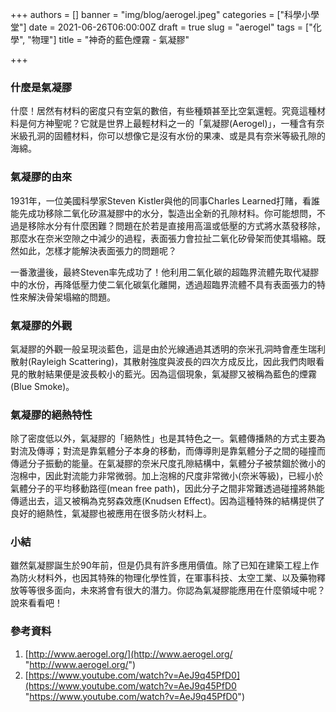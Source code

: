 +++
authors = []
banner = "img/blog/aerogel.jpeg"
categories = ["科學小學堂"]
date = 2021-06-26T06:00:00Z
draft = true
slug = "aerogel"
tags = ["化學", "物理"]
title = "神奇的藍色煙霧 - 氣凝膠"

+++
### 什麼是氣凝膠

什麼！居然有材料的密度只有空氣的數倍，有些種類甚至比空氣還輕。究竟這種材料是何方神聖呢？它就是世界上最輕材料之一的「氣凝膠(Aerogel)」，一種含有奈米級孔洞的固體材料，你可以想像它是沒有水份的果凍、或是具有奈米等級孔隙的海綿。

### 氣凝膠的由來

1931年，一位美國科學家Steven Kistler與他的同事Charles Learned打賭，看誰能先成功移除二氧化矽濕凝膠中的水分，製造出全新的孔隙材料。你可能想問，不過是移除水分有什麼困難？問題在於若是直接用高溫或低壓的方式將水蒸發移除，那麼水在奈米空隙之中減少的過程，表面張力會拉扯二氧化矽骨架而使其塌縮。既然如此，怎樣才能解決表面張力的問題呢？

一番激盪後，最終Steven率先成功了！他利用二氧化碳的超臨界流體先取代凝膠中的水份，再降低壓力使二氧化碳氣化離開，透過超臨界流體不具有表面張力的特性來解決骨架塌縮的問題。

### 氣凝膠的外觀

氣凝膠的外觀一般呈現淡藍色，這是由於光線通過其透明的奈米孔洞時會產生瑞利散射(Rayleigh Scattering)，其散射強度與波長的四次方成反比，因此我們肉眼看見的散射結果便是波長較小的藍光。因為這個現象，氣凝膠又被稱為藍色的煙霧(Blue Smoke)。

### 氣凝膠的絕熱特性

除了密度低以外，氣凝膠的「絕熱性」也是其特色之一。氣體傳播熱的方式主要為對流及傳導；對流是靠氣體分子本身的移動，而傳導則是靠氣體分子之間的碰撞而傳遞分子振動的能量。在氣凝膠的奈米尺度孔隙結構中，氣體分子被禁錮於微小的泡棉中，因此對流能力非常微弱。加上泡棉的尺度非常微小(奈米等級)，已經小於氣體分子的平均移動路徑(mean free path)，因此分子之間非常難透過碰撞將熱能傳遞出去，這又被稱為克努森效應(Knudsen Effect)。因為這種特殊的結構提供了良好的絕熱性，氣凝膠也被應用在很多防火材料上。

### 小結

雖然氣凝膠誕生於90年前，但是仍具有許多應用價值。除了已知在建築工程上作為防火材料外，也因其特殊的物理化學性質，在軍事科技、太空工業、以及藥物釋放等等很多面向，未來將會有很大的潛力。你認為氣凝膠能應用在什麼領域中呢？說來看看吧！

### 參考資料

1. [http://www.aerogel.org/](http://www.aerogel.org/ "http://www.aerogel.org/")
2. [https://www.youtube.com/watch?v=AeJ9q45PfD0](https://www.youtube.com/watch?v=AeJ9q45PfD0 "https://www.youtube.com/watch?v=AeJ9q45PfD0")